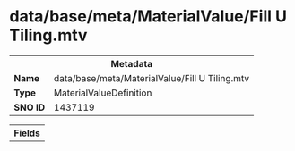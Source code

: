 <h1>data/base/meta/MaterialValue/Fill U Tiling.mtv</h1><table><tr><th colspan="100%">Metadata</th></tr><tr><td><b>Name</b></td><td>data/base/meta/MaterialValue/Fill U Tiling.mtv</td></tr><tr><td><b>Type</b></td><td>MaterialValueDefinition</td></tr><tr><td><b>SNO ID</b></td><td>1437119</td></tr></table>

<table><tr><th colspan="100%">Fields</th></tr></table>

